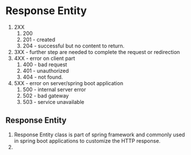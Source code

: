 <h1>Response Entity</h1>


1. 2XX
   1. 200 
   2. 201 - created
   3. 204 - successful but no content to return.
2. 3XX - further step are needed to complete the request or redirection
3. 4XX - error on client part
   1. 400 - bad request
   2. 401 - unauthorized
   3. 404 - not found.
4. 5XX - error on server/spring boot application
   1. 500 - internal server error
   2. 502 - bad gateway
   3. 503 - service unavailable


<h2>Response Entity </h2>

1. Response Entity class is part of spring framework and commonly used in spring boot applications to customize the HTTP response.
2. 